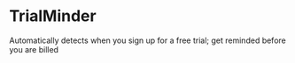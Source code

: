 # TrialMinder
Automatically detects when you sign up for a free trial; get reminded before you are billed
